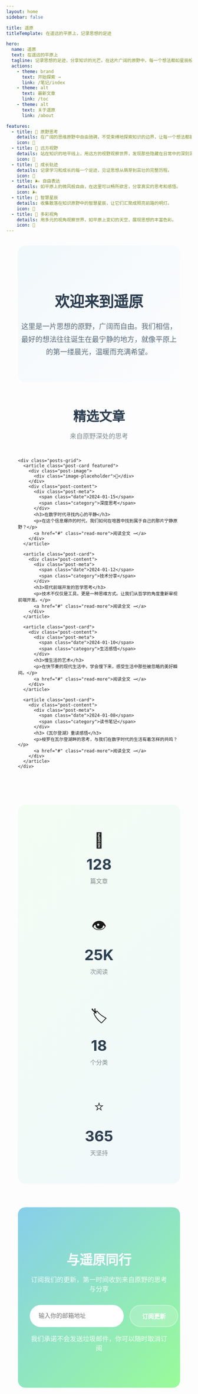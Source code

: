```yaml
---
layout: home
sidebar: false

title: 遥原
titleTemplate: 在遥远的平原上，记录思想的足迹

hero:
  name: 遥原
  text: 在遥远的平原上
  tagline: 记录思想的足迹，分享知识的光芒。在这片广阔的原野中，每一个想法都如星辰般闪耀，每一份智慧都值得被珍藏。
  actions:
    - theme: brand
      text: 开始探索 →
      link: /笔记/index
    - theme: alt
      text: 最新文章
      link: /toc
    - theme: alt
      text: 关于遥原
      link: /about

features:
  - title: 🌾 原野思考
    details: 在广阔的思维原野中自由驰骋，不受束缚地探索知识的边界，让每一个想法都能在这里生根发芽。
    icon: 🌾
  - title: 🌅 远方视野
    details: 站在知识的地平线上，用远方的视野观察世界，发现那些隐藏在日常中的深刻洞察。
    icon: 🌅
  - title: 🌱 成长轨迹
    details: 记录学习和成长的每一个足迹，见证思想从萌芽到茁壮的完整历程。
    icon: 🌱
  - title: 🌬️ 自由表达
    details: 如平原上的微风般自由，在这里可以畅所欲言，分享真实的思考和感悟。
    icon: 🌬️
  - title: 🌟 智慧星辰
    details: 收集散落在知识原野中的智慧星辰，让它们汇聚成照亮前路的明灯。
    icon: 🌟
  - title: 🌈 多彩视角
    details: 用多元的视角观察世界，如平原上变幻的天空，展现思想的丰富色彩。
    icon: 🌈
---
```


<div class="prairie-home">
  <!-- 引言区域 -->
  <section class="intro-section">
    <div class="intro-content">
      <h2>欢迎来到遥原</h2>
      <p>这里是一片思想的原野，广阔而自由。我们相信，最好的想法往往诞生在最宁静的地方，就像平原上的第一缕晨光，温暖而充满希望。</p>
    </div>
  </section>

  <!-- 精选文章 -->
  <section class="featured-posts">
    <div class="section-header">
      <h2>精选文章</h2>
      <p>来自原野深处的思考</p>
    </div>
    
    <div class="posts-grid">
      <article class="post-card featured">
        <div class="post-image">
          <div class="image-placeholder">🌅</div>
        </div>
        <div class="post-content">
          <div class="post-meta">
            <span class="date">2024-01-15</span>
            <span class="category">深度思考</span>
          </div>
          <h3>在数字时代寻找内心的平静</h3>
          <p>在这个信息爆炸的时代，我们如何在喧嚣中找到属于自己的那片宁静原野？</p>
          <a href="#" class="read-more">阅读全文 →</a>
        </div>
      </article>

      <article class="post-card">
        <div class="post-content">
          <div class="post-meta">
            <span class="date">2024-01-12</span>
            <span class="category">技术分享</span>
          </div>
          <h3>现代前端开发的哲学思考</h3>
          <p>技术不仅仅是工具，更是一种思维方式。让我们从哲学的角度重新审视前端开发。</p>
          <a href="#" class="read-more">阅读全文 →</a>
        </div>
      </article>

      <article class="post-card">
        <div class="post-content">
          <div class="post-meta">
            <span class="date">2024-01-10</span>
            <span class="category">生活感悟</span>
          </div>
          <h3>慢生活的艺术</h3>
          <p>在快节奏的现代生活中，学会慢下来，感受生活中那些被忽略的美好瞬间。</p>
          <a href="#" class="read-more">阅读全文 →</a>
        </div>
      </article>

      <article class="post-card">
        <div class="post-content">
          <div class="post-meta">
            <span class="date">2024-01-08</span>
            <span class="category">读书笔记</span>
          </div>
          <h3>《瓦尔登湖》重读感悟</h3>
          <p>梭罗在瓦尔登湖畔的思考，与我们在数字时代的生活有着怎样的共鸣？</p>
          <a href="#" class="read-more">阅读全文 →</a>
        </div>
      </article>
    </div>
  </section>

  <!-- 统计信息 -->
  <section class="stats-section">
    <div class="stats-container">
      <div class="stat-item">
        <div class="stat-icon">📝</div>
        <div class="stat-number">128</div>
        <div class="stat-label">篇文章</div>
      </div>
      <div class="stat-item">
        <div class="stat-icon">👁️</div>
        <div class="stat-number">25K</div>
        <div class="stat-label">次阅读</div>
      </div>
      <div class="stat-item">
        <div class="stat-icon">🏷️</div>
        <div class="stat-number">18</div>
        <div class="stat-label">个分类</div>
      </div>
      <div class="stat-item">
        <div class="stat-icon">⭐</div>
        <div class="stat-number">365</div>
        <div class="stat-label">天坚持</div>
      </div>
    </div>
  </section>

  <!-- 订阅区域 -->
  <section class="subscribe-section">
    <div class="subscribe-content">
      <h2>与遥原同行</h2>
      <p>订阅我们的更新，第一时间收到来自原野的思考与分享</p>
      <div class="subscribe-form">
        <input type="email" placeholder="输入你的邮箱地址" />
        <button type="submit">订阅更新</button>
      </div>
      <p class="subscribe-note">我们承诺不会发送垃圾邮件，你可以随时取消订阅</p>
    </div>
  </section>
</div>

<style scoped>
.prairie-home {
  max-width: 1200px;
  margin: 0 auto;
  padding: 0 2rem;
}

/* 引言区域 */
.intro-section {
  padding: 4rem 0;
  text-align: center;
  background: linear-gradient(135deg, rgba(135, 206, 235, 0.1) 0%, rgba(240, 248, 255, 0.1) 100%);
  border-radius: 20px;
  margin: 2rem 0 4rem 0;
}

.intro-content h2 {
  font-size: 2.5rem;
  font-weight: 700;
  color: #2c3e50;
  margin-bottom: 1.5rem;
}

.intro-content p {
  font-size: 1.2rem;
  line-height: 1.8;
  color: #5a6c7d;
  max-width: 600px;
  margin: 0 auto;
}

/* 精选文章区域 */
.featured-posts {
  margin-bottom: 6rem;
}

.section-header {
  text-align: center;
  margin-bottom: 3rem;
}

.section-header h2 {
  font-size: 2.2rem;
  font-weight: 700;
  color: #2c3e50;
  margin-bottom: 0.5rem;
}

.section-header p {
  font-size: 1.1rem;
  color: #7f8c8d;
}

.posts-grid {
  display: grid;
  grid-template-columns: 2fr 1fr 1fr;
  grid-template-rows: 1fr 1fr;
  gap: 2rem;
  height: 600px;
}

.post-card {
  background: #ffffff;
  border-radius: 16px;
  overflow: hidden;
  box-shadow: 0 4px 20px rgba(0, 0, 0, 0.08);
  transition: all 0.3s ease;
  border: 1px solid rgba(135, 206, 235, 0.2);
}

.post-card:hover {
  transform: translateY(-8px);
  box-shadow: 0 12px 40px rgba(0, 0, 0, 0.15);
}

.post-card.featured {
  grid-row: 1 / 3;
}

.post-image {
  height: 200px;
  background: linear-gradient(135deg, #87CEEB 0%, #98FB98 100%);
  display: flex;
  align-items: center;
  justify-content: center;
}

.featured .post-image {
  height: 250px;
}

.image-placeholder {
  font-size: 4rem;
  opacity: 0.7;
}

.post-content {
  padding: 2rem;
}

.post-meta {
  display: flex;
  gap: 1rem;
  margin-bottom: 1rem;
  font-size: 0.9rem;
}

.date {
  color: #7f8c8d;
}

.category {
  background: linear-gradient(135deg, #87CEEB, #98FB98);
  color: white;
  padding: 0.25rem 0.75rem;
  border-radius: 12px;
  font-size: 0.8rem;
  font-weight: 500;
}

.post-card h3 {
  font-size: 1.3rem;
  font-weight: 600;
  color: #2c3e50;
  margin-bottom: 1rem;
  line-height: 1.4;
}

.featured h3 {
  font-size: 1.6rem;
}

.post-card p {
  color: #5a6c7d;
  line-height: 1.6;
  margin-bottom: 1.5rem;
  font-size: 0.95rem;
}

.read-more {
  color: #3498db;
  text-decoration: none;
  font-weight: 500;
  transition: color 0.3s ease;
}

.read-more:hover {
  color: #2980b9;
}

/* 统计信息 */
.stats-section {
  background: linear-gradient(135deg, rgba(152, 251, 152, 0.1) 0%, rgba(135, 206, 235, 0.1) 100%);
  border-radius: 20px;
  padding: 3rem 2rem;
  margin-bottom: 4rem;
}

.stats-container {
  display: grid;
  grid-template-columns: repeat(auto-fit, minmax(200px, 1fr));
  gap: 2rem;
}

.stat-item {
  text-align: center;
  padding: 1.5rem;
}

.stat-icon {
  font-size: 2.5rem;
  margin-bottom: 1rem;
}

.stat-number {
  font-size: 2.5rem;
  font-weight: 700;
  color: #2c3e50;
  margin-bottom: 0.5rem;
}

.stat-label {
  color: #7f8c8d;
  font-size: 1rem;
}

/* 订阅区域 */
.subscribe-section {
  background: linear-gradient(135deg, #87CEEB 0%, #98FB98 100%);
  border-radius: 20px;
  padding: 4rem 2rem;
  text-align: center;
  color: white;
  margin-bottom: 4rem;
}

.subscribe-content h2 {
  font-size: 2.2rem;
  font-weight: 700;
  margin-bottom: 1rem;
}

.subscribe-content > p {
  font-size: 1.1rem;
  margin-bottom: 2rem;
  opacity: 0.9;
}

.subscribe-form {
  display: flex;
  max-width: 400px;
  margin: 0 auto 1rem auto;
  gap: 1rem;
}

.subscribe-form input {
  flex: 1;
  padding: 1rem 1.5rem;
  border: none;
  border-radius: 50px;
  font-size: 1rem;
  outline: none;
}

.subscribe-form button {
  padding: 1rem 2rem;
  background: rgba(255, 255, 255, 0.2);
  color: white;
  border: 2px solid rgba(255, 255, 255, 0.3);
  border-radius: 50px;
  font-size: 1rem;
  font-weight: 600;
  cursor: pointer;
  transition: all 0.3s ease;
  white-space: nowrap;
}

.subscribe-form button:hover {
  background: rgba(255, 255, 255, 0.3);
  border-color: rgba(255, 255, 255, 0.5);
}

.subscribe-note {
  font-size: 0.9rem;
  opacity: 0.8;
}

/* 响应式设计 */
@media (max-width: 768px) {
  .prairie-home {
    padding: 0 1rem;
  }
  
  .posts-grid {
    grid-template-columns: 1fr;
    grid-template-rows: auto;
    height: auto;
  }
  
  .post-card.featured {
    grid-row: auto;
  }
  
  .stats-container {
    grid-template-columns: repeat(2, 1fr);
  }
  
  .subscribe-form {
    flex-direction: column;
  }
  
  .intro-content h2 {
    font-size: 2rem;
  }
  
  .section-header h2 {
    font-size: 1.8rem;
  }
}

/* 暗色模式 */
.dark .post-card {
  background: rgba(0, 0, 0, 0.3);
  border: 1px solid rgba(255, 255, 255, 0.1);
}

.dark .post-card h3 {
  color: #fff;
}

.dark .post-card p {
  color: #ccc;
}

.dark .intro-content h2,
.dark .section-header h2 {
  color: #fff;
}

.dark .intro-content p,
.dark .section-header p {
  color: #ccc;
}

.dark .stat-number {
  color: #fff;
}

.dark .stat-label {
  color: #ccc;
}
</style> 
